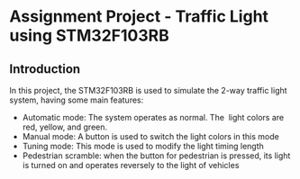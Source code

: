 # Assignment Project - Traffic Light using STM32F103RB

## Introduction
In this project, the STM32F103RB is used to simulate the 2-way traffic light system, having some main features:
- Automatic mode: The system operates as normal. The  light colors are red, yellow, and green.
- Manual mode: A button is used to switch the light colors in this mode
- Tuning mode: This mode is used to modify the light timing length
- Pedestrian scramble: when the button for pedestrian is pressed, its light is turned on and operates reversely to the light of vehicles
